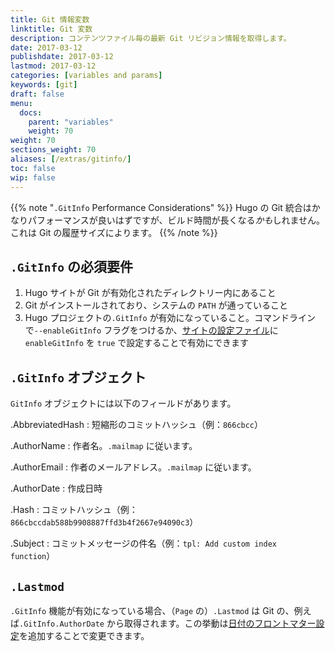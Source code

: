 ```yaml
---
title: Git 情報変数
linktitle: Git 変数
description: コンテンツファイル毎の最新 Git リビジョン情報を取得します。
date: 2017-03-12
publishdate: 2017-03-12
lastmod: 2017-03-12
categories: [variables and params]
keywords: [git]
draft: false
menu:
  docs:
    parent: "variables"
    weight: 70
weight: 70
sections_weight: 70
aliases: [/extras/gitinfo/]
toc: false
wip: false
---
```


{{% note "`.GitInfo` Performance Considerations"  %}}
Hugo の Git 統合はかなりパフォーマンスが良いはずですが、ビルド時間が長くなる*かも*しれません。これは Git の履歴サイズによります。
{{% /note %}}

## `.GitInfo` の必須要件

1. Hugo サイトが Git が有効化されたディレクトリー内にあること
2. Git がインストールされており、システムの `PATH` が通っていること
3. Hugo プロジェクトの`.GitInfo` が有効になっていること。コマンドラインで`--enableGitInfo` フラグをつけるか、[サイトの設定ファイル][configuration]に `enableGitInfo` を `true` で設定することで有効にできます

## `.GitInfo` オブジェクト

`GitInfo` オブジェクトには以下のフィールドがあります。

.AbbreviatedHash
: 短縮形のコミットハッシュ（例：`866cbcc`）

.AuthorName
: 作者名。`.mailmap` に従います。

.AuthorEmail
: 作者のメールアドレス。`.mailmap` に従います。

.AuthorDate
: 作成日時

.Hash
: コミットハッシュ（例：`866cbccdab588b9908887ffd3b4f2667e94090c3`）

.Subject
: コミットメッセージの件名（例：`tpl: Add custom index function`）

## `.Lastmod`

`.GitInfo` 機能が有効になっている場合、（`Page` の）`.Lastmod` は Git の、例えば`.GitInfo.AuthorDate` から取得されます。この挙動は[日付のフロントマター設定](/getting-started/configuration/#configure-front-matter)を追加することで変更できます。

[configuration]: /getting-started/configuration/

